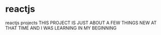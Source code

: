 # reactjs
reactjs projects
THIS PROJECT IS JUST ABOUT A FEW THINGS NEW AT THAT TIME AND I WAS LEARNING IN MY BEGINNING
